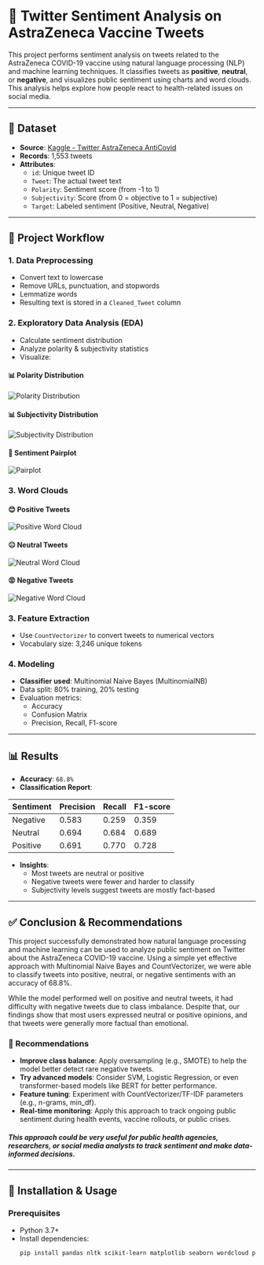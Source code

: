# 🧠 Twitter Sentiment Analysis on AstraZeneca Vaccine Tweets

This project performs sentiment analysis on tweets related to the AstraZeneca COVID-19 vaccine using natural language processing (NLP) and machine learning techniques. It classifies tweets as **positive**, **neutral**, or **negative**, and visualizes public sentiment using charts and word clouds. This analysis helps explore how people react to health-related issues on social media.

---

## 📁 Dataset

- **Source**: [Kaggle - Twitter AstraZeneca AntiCovid](https://www.kaggle.com/datasets/gallo33henrique/twitter-astrazeneca-anticovid)
- **Records**: 1,553 tweets
- **Attributes**:
  - `id`: Unique tweet ID
  - `Tweet`: The actual tweet text
  - `Polarity`: Sentiment score (from -1 to 1)
  - `Subjectivity`: Score (from 0 = objective to 1 = subjective)
  - `Target`: Labeled sentiment (Positive, Neutral, Negative)

---

## 🚀 Project Workflow

### 1. **Data Preprocessing**
- Convert text to lowercase
- Remove URLs, punctuation, and stopwords
- Lemmatize words
- Resulting text is stored in a `Cleaned_Tweet` column

### 2. **Exploratory Data Analysis (EDA)**
- Calculate sentiment distribution
- Analyze polarity & subjectivity statistics
- Visualize:
 #### 📊 Polarity Distribution
![Polarity Distribution](polarity-distribution.png)

#### 📊 Subjectivity Distribution
![Subjectivity Distribution](subjetivity-polarity.png)

#### 🧩 Sentiment Pairplot
![Pairplot](pairplot.png)

### 3. Word Clouds

#### 😊 Positive Tweets
![Positive Word Cloud](positive-tweets-wordcloud.png)

#### 😐 Neutral Tweets
![Neutral Word Cloud](neutral-tweets-wordcloud.png)

#### 😡 Negative Tweets
![Negative Word Cloud](negative-tweets-wordcloud.png)

### 3. **Feature Extraction**
- Use `CountVectorizer` to convert tweets to numerical vectors
- Vocabulary size: 3,246 unique tokens

### 4. **Modeling**
- **Classifier used**: Multinomial Naive Bayes (MultinomialNB)
- Data split: 80% training, 20% testing
- Evaluation metrics:
  - Accuracy
  - Confusion Matrix
  - Precision, Recall, F1-score

---

## 📊 Results

- **Accuracy**: `68.8%`
- **Classification Report**:

| Sentiment | Precision | Recall | F1-score |
|-----------|-----------|--------|----------|
| Negative  | 0.583     | 0.259  | 0.359    |
| Neutral   | 0.694     | 0.684  | 0.689    |
| Positive  | 0.691     | 0.770  | 0.728    |

- **Insights**:
  - Most tweets are neutral or positive
  - Negative tweets were fewer and harder to classify
  - Subjectivity levels suggest tweets are mostly fact-based

---

## ✅ Conclusion & Recommendations

This project successfully demonstrated how natural language processing and machine learning can be used to analyze public sentiment on Twitter about the AstraZeneca COVID-19 vaccine. Using a simple yet effective approach with Multinomial Naive Bayes and CountVectorizer, we were able to classify tweets into positive, neutral, or negative sentiments with an accuracy of 68.8%.

While the model performed well on positive and neutral tweets, it had difficulty with negative tweets due to class imbalance. Despite that, our findings show that most users expressed neutral or positive opinions, and that tweets were generally more factual than emotional.

### 📌 Recommendations

- **Improve class balance**: Apply oversampling (e.g., SMOTE) to help the model better detect rare negative tweets.
- **Try advanced models**: Consider SVM, Logistic Regression, or even transformer-based models like BERT for better performance.
- **Feature tuning**: Experiment with CountVectorizer/TF-IDF parameters (e.g., n-grams, min_df).
- **Real-time monitoring**: Apply this approach to track ongoing public sentiment during health events, vaccine rollouts, or public crises.

##### This approach could be very useful for public health agencies, researchers, or social media analysts to track sentiment and make data-informed decisions.
---

## 🔧 Installation & Usage

### Prerequisites

- Python 3.7+
- Install dependencies:
  ```bash
  pip install pandas nltk scikit-learn matplotlib seaborn wordcloud plotly